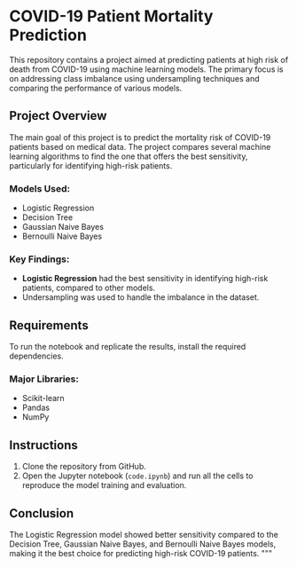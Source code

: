 # COVID-19 Patient Mortality Prediction

This repository contains a project aimed at predicting patients at high risk of death from COVID-19 using machine learning models. The primary focus is on addressing class imbalance using undersampling techniques and comparing the performance of various models.

## Project Overview

The main goal of this project is to predict the mortality risk of COVID-19 patients based on medical data. The project compares several machine learning algorithms to find the one that offers the best sensitivity, particularly for identifying high-risk patients.

### Models Used:
- Logistic Regression
- Decision Tree
- Gaussian Naive Bayes
- Bernoulli Naive Bayes

### Key Findings:
- **Logistic Regression** had the best sensitivity in identifying high-risk patients, compared to other models.
- Undersampling was used to handle the imbalance in the dataset.

## Requirements

To run the notebook and replicate the results, install the required dependencies.

### Major Libraries:
- Scikit-learn
- Pandas
- NumPy

## Instructions

1. Clone the repository from GitHub.
2. Open the Jupyter notebook (`code.ipynb`) and run all the cells to reproduce the model training and evaluation.

## Conclusion

The Logistic Regression model showed better sensitivity compared to the Decision Tree, Gaussian Naive Bayes, and Bernoulli Naive Bayes models, making it the best choice for predicting high-risk COVID-19 patients.
"""
